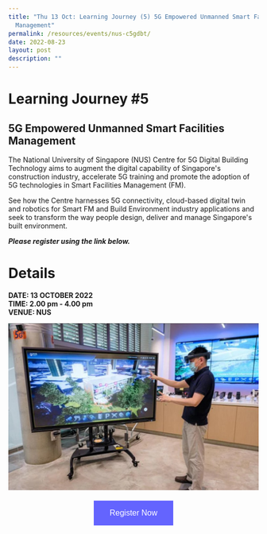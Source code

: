 ```yaml
---
title: "Thu 13 Oct: Learning Journey (5) 5G Empowered Unmanned Smart Facilities
  Management"
permalink: /resources/events/nus-c5gdbt/
date: 2022-08-23
layout: post
description: ""
---
```



# Learning Journey #5

## 5G Empowered Unmanned Smart Facilities Management

The National University of Singapore (NUS) Centre for 5G Digital Building Technology aims to augment the digital capability of Singapore's construction industry, accelerate 5G training and promote the adoption of 5G technologies in Smart Facilities Management (FM).

See how the Centre harnesses 5G connectivity, cloud-based digital twin and robotics for Smart FM and Build Environment industry applications and seek to transform the way people design, deliver and manage Singapore's built environment.

***Please register using the link below.***

# Details
**DATE: 13 OCTOBER 2022** <br> 
**TIME: 2.00 pm - 4.00 pm** <br> 
**VENUE: NUS** 


![NUS C5GDBT](/images/events/5GLF/NUS%20C5GDBT.jpg)

<style>
#register {
  background-color: #0000ff;
  border: none;
  color: white;
  padding: 16px 32px;
  text-align: center;
  font-size: 16px;
  margin: 4px 2px;
  opacity: 0.6;
  transition: 0.3s;
  display: inline-block;
  text-decoration: none;
  cursor: pointer;
}
</style>

<center><a href="https://form.gov.sg/628f22d33778d80011a07cc6 " target="_blank"><button id="register" class="btn">Register Now</button></a></center>